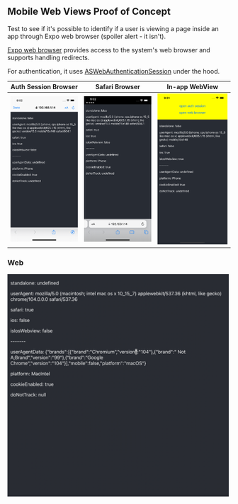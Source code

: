## Mobile Web Views Proof of Concept

Test to see if it's possible to identify if a user is viewing a page inside an app through Expo web browser (spoiler alert - it isn't).

[Expo web browser](https://docs.expo.dev/versions/v46.0.0/sdk/webbrowser/) provides access to the system's web browser and supports handling redirects.

For authentication, it uses [ASWebAuthenticationSession](https://developer.apple.com/documentation/authenticationservices/aswebauthenticationsession) under the hood.

| Auth Session Browser      	| Safari Browser       	| In-app WebView      	|
|---------------------------	|----------------------	|---------------------	|
| ![1](authsesh.png)           	| ![2](safari.png)      | ![3](inapp.png)    	|


### Web

<img src="web.png" alt="screenshot" width="500"/>